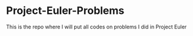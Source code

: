 # Project-Euler-Problems
This is the repo where I will put all codes on problems I did in Project Euler
